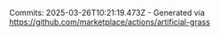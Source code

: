 Commits: 2025-03-26T10:21:19.473Z - Generated via https://github.com/marketplace/actions/artificial-grass
<br>
